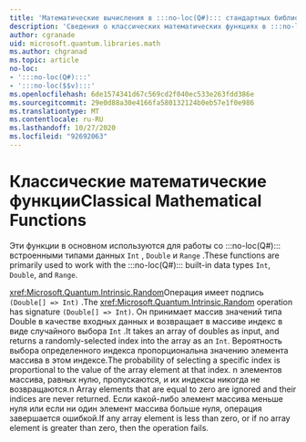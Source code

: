 ```yaml
---
title: 'Математические вычисления в :::no-loc(Q#)::: стандартных библиотеках'
description: 'Сведения о классических математических функциях в :::no-loc(Q#)::: стандартных библиотеках, которые используются со встроенными типами данных.'
author: cgranade
uid: microsoft.quantum.libraries.math
ms.author: chgranad
ms.topic: article
no-loc:
- ':::no-loc(Q#):::'
- ':::no-loc($$v):::'
ms.openlocfilehash: 6de1574341d67c569cd2f040ec533e263fdd386e
ms.sourcegitcommit: 29e0d88a30e4166fa580132124b0eb57e1f0e986
ms.translationtype: MT
ms.contentlocale: ru-RU
ms.lasthandoff: 10/27/2020
ms.locfileid: "92692063"
---
```

# <a name="classical-mathematical-functions"></a><span data-ttu-id="765d6-103">Классические математические функции</span><span class="sxs-lookup"><span data-stu-id="765d6-103">Classical Mathematical Functions</span></span> #

<span data-ttu-id="765d6-104">Эти функции в основном используются для работы со :::no-loc(Q#)::: встроенными типами данных `Int` , `Double` и `Range` .</span><span class="sxs-lookup"><span data-stu-id="765d6-104">These functions are primarily used to work with the :::no-loc(Q#)::: built-in data types `Int`, `Double`, and `Range`.</span></span>

<span data-ttu-id="765d6-105"><xref:Microsoft.Quantum.Intrinsic.Random>Операция имеет подпись `(Double[] => Int)` .</span><span class="sxs-lookup"><span data-stu-id="765d6-105">The <xref:Microsoft.Quantum.Intrinsic.Random> operation has signature `(Double[] => Int)`.</span></span>
<span data-ttu-id="765d6-106">Он принимает массив значений типа Double в качестве входных данных и возвращает в массиве индекс в виде случайного выбора `Int` .</span><span class="sxs-lookup"><span data-stu-id="765d6-106">It takes an array of doubles as input, and returns a randomly-selected index into the array as an `Int`.</span></span>
<span data-ttu-id="765d6-107">Вероятность выбора определенного индекса пропорциональна значению элемента массива в этом индексе.</span><span class="sxs-lookup"><span data-stu-id="765d6-107">The probability of selecting a specific index is proportional to the value of the array element at that index.</span></span> <span data-ttu-id="765d6-108">n элементов массива, равных нулю, пропускаются, и их индексы никогда не возвращаются.</span><span class="sxs-lookup"><span data-stu-id="765d6-108">n Array elements that are equal to zero are ignored and their indices are never returned.</span></span>
<span data-ttu-id="765d6-109">Если какой-либо элемент массива меньше нуля или если ни один элемент массива больше нуля, операция завершается ошибкой.</span><span class="sxs-lookup"><span data-stu-id="765d6-109">If any array element is less than zero, or if no array element is greater than zero, then the operation fails.</span></span>
